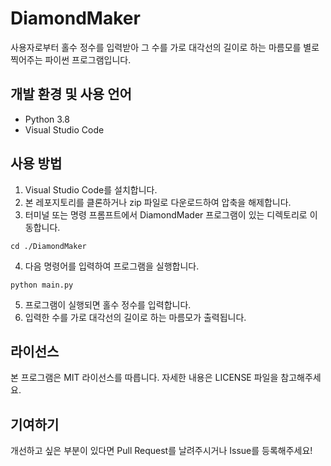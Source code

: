 # DiamondMaker
사용자로부터 홀수 정수를 입력받아 그 수를 가로 대각선의 길이로 하는 마름모를 별로 찍어주는 파이썬 프로그램입니다.

## 개발 환경 및 사용 언어
- Python 3.8
- Visual Studio Code

## 사용 방법
1. Visual Studio Code를 설치합니다.
2. 본 레포지토리를 클론하거나 zip 파일로 다운로드하여 압축을 해제합니다.
3. 터미널 또는 명령 프롬프트에서 DiamondMader 프로그램이 있는 디렉토리로 이동합니다.
``` 
cd ./DiamondMaker
```
4. 다음 명령어를 입력하여 프로그램을 실행합니다.
``` 
python main.py 
```

5. 프로그램이 실행되면 홀수 정수를 입력합니다.
6. 입력한 수를 가로 대각선의 길이로 하는 마름모가 출력됩니다.

## 라이선스
본 프로그램은 MIT 라이선스를 따릅니다. 자세한 내용은 LICENSE 파일을 참고해주세요.

## 기여하기
개선하고 싶은 부분이 있다면 Pull Request를 날려주시거나 Issue를 등록해주세요!
